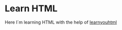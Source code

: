 # Learn HTML
 
Here I´m learning HTML with the help of [learnyouhtml](https://github.com/denysdovhan/learnyouhtml/tree/v1.0.2?tab=readme-ov-file)